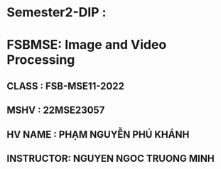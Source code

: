 # Semester2-DIP :

# FSBMSE: Image and Video Processing

## CLASS     : FSB-MSE11-2022
## MSHV      : 22MSE23057
## HV NAME   : PHẠM NGUYỄN PHÚ KHÁNH

## INSTRUCTOR: NGUYEN NGOC TRUONG MINH

